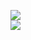 [![](https://img.shields.io/badge/Made%20With-Github%20Spray-lightgrey.svg?style=for-the-badge&logo=github)](https://github.com/Annihil/github-spray#17185)  
[![](https://i.imgur.com/2DrTn0Z.gif)](https://github.com/Annihil/github-spray)